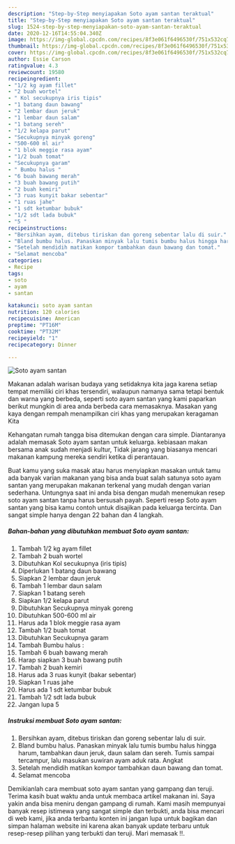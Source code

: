 ```yaml
---
description: "Step-by-Step menyiapakan Soto ayam santan teraktual"
title: "Step-by-Step menyiapakan Soto ayam santan teraktual"
slug: 1524-step-by-step-menyiapakan-soto-ayam-santan-teraktual
date: 2020-12-16T14:55:04.340Z
image: https://img-global.cpcdn.com/recipes/8f3e061f6496530f/751x532cq70/soto-ayam-santan-foto-resep-utama.jpg
thumbnail: https://img-global.cpcdn.com/recipes/8f3e061f6496530f/751x532cq70/soto-ayam-santan-foto-resep-utama.jpg
cover: https://img-global.cpcdn.com/recipes/8f3e061f6496530f/751x532cq70/soto-ayam-santan-foto-resep-utama.jpg
author: Essie Carson
ratingvalue: 4.3
reviewcount: 19580
recipeingredient:
- "1/2 kg ayam fillet"
- "2 buah wortel"
- " Kol secukupnya iris tipis"
- "1 batang daun bawang"
- "2 lembar daun jeruk"
- "1 lembar daun salam"
- "1 batang sereh"
- "1/2 kelapa parut"
- "Secukupnya minyak goreng"
- "500-600 ml air"
- "1 blok meggie rasa ayam"
- "1/2 buah tomat"
- "Secukupnya garam"
- " Bumbu halus "
- "6 buah bawang merah"
- "3 buah bawang putih"
- "2 buah kemiri"
- "3 ruas kunyit bakar sebentar"
- "1 ruas jahe"
- "1 sdt ketumbar bubuk"
- "1/2 sdt lada bubuk"
- "5 "
recipeinstructions:
- "Bersihkan ayam, ditebus tiriskan dan goreng sebentar lalu di suir."
- "Bland bumbu halus. Panaskan minyak lalu tumis bumbu halus hingga harum, tambahkan daun jeruk, daun salam dan sereh. Tumis sampai tercampur, lalu masukan suwiran ayam aduk rata. Angkat"
- "Setelah mendidih matikan kompor tambahkan daun bawang dan tomat."
- "Selamat mencoba"
categories:
- Recipe
tags:
- soto
- ayam
- santan

katakunci: soto ayam santan 
nutrition: 120 calories
recipecuisine: American
preptime: "PT16M"
cooktime: "PT32M"
recipeyield: "1"
recipecategory: Dinner

---
```



![Soto ayam santan](https://img-global.cpcdn.com/recipes/8f3e061f6496530f/751x532cq70/soto-ayam-santan-foto-resep-utama.jpg)

Makanan adalah warisan budaya yang setidaknya kita jaga karena setiap tempat memiliki ciri khas tersendiri, walaupun namanya sama tetapi bentuk dan warna yang berbeda, seperti soto ayam santan yang kami paparkan berikut mungkin di area anda berbeda cara memasaknya. Masakan yang kaya dengan rempah menampilkan ciri khas yang merupakan keragaman Kita



Kehangatan rumah tangga bisa ditemukan dengan cara simple. Diantaranya adalah memasak Soto ayam santan untuk keluarga. kebiasaan makan bersama anak sudah menjadi kultur, Tidak jarang yang biasanya mencari makanan kampung mereka sendiri ketika di perantauan.

Buat kamu yang suka masak atau harus menyiapkan masakan untuk tamu ada banyak varian makanan yang bisa anda buat salah satunya soto ayam santan yang merupakan makanan terkenal yang mudah dengan varian sederhana. Untungnya saat ini anda bisa dengan mudah menemukan resep soto ayam santan tanpa harus bersusah payah.
Seperti resep Soto ayam santan yang bisa kamu contoh untuk disajikan pada keluarga tercinta. Dan sangat simple hanya dengan 22 bahan dan 4 langkah.


<!--inarticleads1-->

##### Bahan-bahan yang dibutuhkan membuat Soto ayam santan:

1. Tambah 1/2 kg ayam fillet
1. Tambah 2 buah wortel
1. Dibutuhkan  Kol secukupnya (iris tipis)
1. Diperlukan 1 batang daun bawang
1. Siapkan 2 lembar daun jeruk
1. Tambah 1 lembar daun salam
1. Siapkan 1 batang sereh
1. Siapkan 1/2 kelapa parut
1. Dibutuhkan Secukupnya minyak goreng
1. Dibutuhkan 500-600 ml air
1. Harus ada 1 blok meggie rasa ayam
1. Tambah 1/2 buah tomat
1. Dibutuhkan Secukupnya garam
1. Tambah  Bumbu halus :
1. Tambah 6 buah bawang merah
1. Harap siapkan 3 buah bawang putih
1. Tambah 2 buah kemiri
1. Harus ada 3 ruas kunyit (bakar sebentar)
1. Siapkan 1 ruas jahe
1. Harus ada 1 sdt ketumbar bubuk
1. Tambah 1/2 sdt lada bubuk
1. Jangan lupa 5 




<!--inarticleads2-->

##### Instruksi membuat  Soto ayam santan:

1. Bersihkan ayam, ditebus tiriskan dan goreng sebentar lalu di suir.
1. Bland bumbu halus. Panaskan minyak lalu tumis bumbu halus hingga harum, tambahkan daun jeruk, daun salam dan sereh. Tumis sampai tercampur, lalu masukan suwiran ayam aduk rata. Angkat
1. Setelah mendidih matikan kompor tambahkan daun bawang dan tomat.
1. Selamat mencoba




Demikianlah cara membuat soto ayam santan yang gampang dan teruji. Terima kasih buat waktu anda untuk membaca artikel makanan ini. Saya yakin anda bisa meniru dengan gampang di rumah. Kami masih mempunyai banyak resep istimewa yang sangat simple dan terbukti, anda bisa mencari di web kami, jika anda terbantu konten ini jangan lupa untuk bagikan dan simpan halaman website ini karena akan banyak update terbaru untuk resep-resep pilihan yang terbukti dan teruji. Mari memasak !!. 
